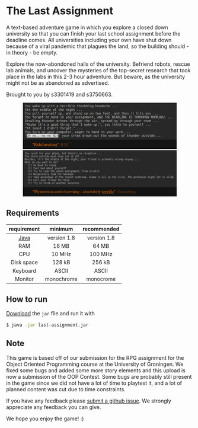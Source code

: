 # The Last Assignment

A text-based adventure game in which you explore a closed down university so that you can finish your last school assignment before the deadline comes. All universities including your own have shut down because of a viral pandemic that plagues the land, so the building should - in theory - be empty.

Explore the now-abondoned halls of the university. Befriend robots, rescue lab animals, and uncover the mysteries of the top-secret research that took place in the labs in this 2-3 hour adventure. But beware, as the university might not be as abandoned as advertised.

Brought to you by s3301419 and s3750663.

<p align="center">
  <img width="415" height="125" src="/screenshots/ign.png">
  <img width="415" height="125" src="/screenshots/gamestop.png">
</p>

## Requirements

|**requirement**                            | **minimum** | **recommended** |
|:-----------------------------------------:|:-----------:|:---------------:|
| [Java](https://www.java.com/en/download/) | version 1.8 | version 1.8     |
| RAM                                       | 16 MB       | 64 MB           |
| CPU                                       | 10 MHz      | 100 MHz         |
| Disk space                                | 128 kB      | 256 kB          |
| Keyboard                                  | ASCII       | ASCII           |
| Monitor                                   | monochrome  | monocrome       |

## How to run

[Download](https://github.com/blat-blatnik/The-Last-Assignment/releases/tag/v1.0) the `jar` file and run it with

```bash
$ java -jar last-assignment.jar
```

## Note

This game is based off of our submission for the RPG assignment for the Object Oriented Programming course at the University of Groningen. We fixed some bugs and added some more story elements and this upload is now a submission of the OOP Contest. Some bugs are probably still present in the game since we did not have a lot of time to playtest it, and a lot of planned content was cut due to time constraints.

If you have any feedback please [submit a github issue](https://github.com/blat-blatnik/The-Last-Assignment/issues/new). We strongly appreciate any feedback you can give.

We hope you enjoy the game! :)
